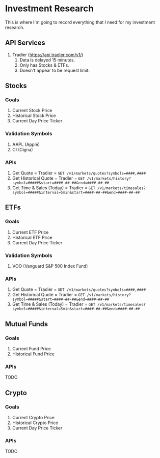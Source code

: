 # Investment Research

This is where I'm going to record everything that I need for my investment research.

## API Services

1. Tradier (https://api.tradier.com/v1/)
	1. Data is delayed 15 minutes.
	1. Only has Stocks & ETFs.
	1. Doesn't appear to be request limit.

## Stocks

### Goals

1. Current Stock Price
1. Historical Stock Price
1. Current Day Price Ticker

### Validation Symbols

1. AAPL (Apple)
2. CI (Cigna)


### APIs

1. Get Quote = Tradier = `GET /v1/markets/quotes?symbols=####,####`
1. Get Historical Quote = Tradier = `GET /v1/markets/history?symbol=#####&start=####-##-##&end=####-##-##`
1. Get Time & Sales (Today) = Tradier = `GET /v1/markets/timesales?symbol=#####&interval=5min&start=####-##-##&end=####-##-##`

## ETFs

### Goals

1. Current ETF Price
1. Historical ETF Price
1. Current Day Price Ticker

### Validation Symbols

1. VOO (Vanguard S&P 500 Index Fund)

### APIs

1. Get Quote = Tradier = `GET /v1/markets/quotes?symbols=####,####`
1. Get Historical Quote = Tradier = `GET /v1/markets/history?symbol=#####&start=####-##-##&end=####-##-##`
1. Get Time & Sales (Today) = Tradier = `GET /v1/markets/timesales?symbol=#####&interval=5min&start=####-##-##&end=####-##-##`

## Mutual Funds

### Goals

1. Current Fund Price
1. Historical Fund Price

### APIs

TODO

## Crypto

### Goals

1. Current Crypto Price
1. Historical Crypto Price
1. Current Day Price Ticker

### APIs

TODO